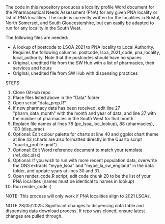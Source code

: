 The code in this repository produces a locality profile Word document for the Pharmaceutical Needs Assessment (PNA) for any given PNA locality or list of PNA localities.
The code is currently written for the localities in Bristol, North Somerset, and South Gloucestershire, but can easily be adapted to run for any locality in the South West.

The following files are needed:
- A lookup of postcode to LSOA 2021 to PNA locality to Local Authority. Requires the following columns: postcode, lsoa_2021_code, pna_locality, local_authority. Note that the postcodes should have no spaces.
- Original, unedited file from the SW Hub with a list of pharmacies, their services and hours
- Original, unedited file from SW Hub with dispensing practices

STEPS:
1. Clone GitHub repo
2. Place files listed above in the "Data" folder
3. Open script "data_prep.R"
4. If new pharmacy data has been received, edit line 27 "pharm_data_month" with the month and year of data, and line 37 with the number of pharmacies in the South West for that month.
5. Replace file names at lines 78 (pc_lsoa_loc_lookup), 88 (pharmacies), 100 (disp_prac)
6. Optional: Edit colour palette for charts at line 40 and ggplot chart theme at line 43 (charts are also formatted directly in the Quarto script "quarto_profile.qmd").
7. Optional: Edit Word reference document to match your template (ref_doc.xlsx)
8. Optional: If you wish to run with more recent population data, overwrite the ONS extracts "mype_lsoa" and "mype_la_sw_england" in the data folder, and update years at lines 30 and 31.
9. Open render_code.R script, edit code chunk 20 to be the list of your PNA localities (names must be identical to names in lookup)
10. Run render_code :)

NOTE: This process will only work if PNA localities align to 2021 LSOAs.

NOTE 28/05/2025: Significant changes to dispensing data table and dispensing data download process. If repo was cloned, ensure latest changes are pulled through.
